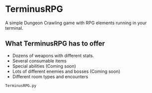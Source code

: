 # TerminusRPG
A simple Dungeon Crawling game with RPG elements running in your terminal.

## What TerminusRPG has to offer
  - Dozens of weapons with different stats.
  - Several consumable items
  - Special abilities (Coming soon)
  - Lots of different enemies and bosses (Coming soon)
  - Different room types and encounters

```bash
TerminusRPG.py
